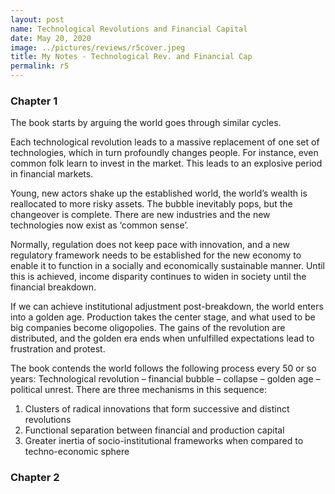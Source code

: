 ```yaml
---
layout: post
name: Technological Revolutions and Financial Capital
date: May 20, 2020
image: ../pictures/reviews/r5cover.jpeg
title: My Notes - Technological Rev. and Financial Cap
permalink: r5
---
```


### Chapter 1

The book starts by arguing the world goes through similar cycles. 

Each technological revolution leads to a massive replacement of one set of technologies, which in turn profoundly changes people. For instance, even common folk learn to invest in the market. This leads to an explosive period in financial markets. 

Young, new actors shake up the established world, the world’s wealth is reallocated to more risky assets. The bubble inevitably pops, but the changeover is complete. There are new industries and the new technologies now exist as ‘common sense’. 

Normally, regulation does not keep pace with innovation, and a new regulatory framework needs to be established for the new economy to enable it to function in a socially and economically sustainable manner. Until this is achieved, income disparity continues to widen in society until the financial breakdown. 

If we can achieve institutional adjustment post-breakdown, the world enters into a golden age. Production takes the center stage, and what used to be big companies become oligopolies. The gains of the revolution are distributed, and the golden era ends when unfulfilled expectations lead to frustration and protest. 

The book contends the world follows the following process every 50 or so years: Technological revolution – financial bubble – collapse – golden age – political unrest. There are three mechanisms in this sequence: 

1.	Clusters of radical innovations that form successive and distinct revolutions 
2.	Functional separation between financial and production capital
3.	Greater inertia of socio-institutional frameworks when compared to techno-economic sphere

### Chapter 2